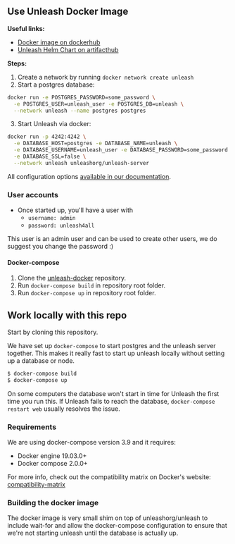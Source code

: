 ## Use Unleash Docker Image


**Useful links:**

- [Docker image on dockerhub](https://hub.docker.com/r/unleashorg/unleash-server/)
- [Unleash Helm Chart on artifacthub](https://artifacthub.io/packages/helm/unleash/unleash)

**Steps:**

1. Create a network by running `docker network create unleash`
2. Start a postgres database:

```sh
docker run -e POSTGRES_PASSWORD=some_password \
  -e POSTGRES_USER=unleash_user -e POSTGRES_DB=unleash \
  --network unleash --name postgres postgres
```

3. Start Unleash via docker:

```sh
docker run -p 4242:4242 \
  -e DATABASE_HOST=postgres -e DATABASE_NAME=unleash \
  -e DATABASE_USERNAME=unleash_user -e DATABASE_PASSWORD=some_password \
  -e DATABASE_SSL=false \
  --network unleash unleashorg/unleash-server
```

All configuration options [available in our documentation](https://docs.getunleash.io/docs/deploy/configuring_unleash). 

### User accounts
- Once started up, you'll have a user with 
  - `username: admin`
  - `password: unleash4all`

This user is an admin user and can be used to create other users, we do suggest you change the password :)

#### Docker-compose

1. Clone the [unleash-docker](https://github.com/Unleash/unleash-docker) repository.
2. Run `docker-compose build` in repository root folder.
3. Run `docker-compose up` in repository root folder.



## Work locally with this repo 
Start by cloning this repository. 

We have set up `docker-compose` to start postgres and the unleash server together. This makes it really fast to start up
unleash locally without setting up a database or node.

```bash
$ docker-compose build
$ docker-compose up
```
On some computers the database won't start in time for Unleash the first time you run this. If Unleash fails to reach the database, `docker-compose restart web` usually resolves the issue.

### Requirements
We are using docker-compose version 3.9 and it requires:

- Docker engine 19.03.0+
- Docker compose 2.0.0+

For more info, check out the compatibility matrix on Docker's website: [compatibility-matrix](
https://docs.docker.com/compose/compose-file/compose-versioning/#compatibility-matrix)

### Building the docker image

The docker image is very small shim on top of unleashorg/unleash to include wait-for and allow the docker-compose configuration to ensure that we're not starting unleash until the database is actually up.
